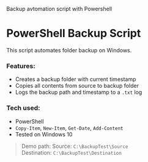 Backup avtomation script with Powershell
# PowerShell Backup Script

This script automates folder backup on Windows.

### Features:
- Creates a backup folder with current timestamp
- Copies all contents from source to backup folder
- Logs the backup path and timestamp to a `.txt` log

### Tech used:
- PowerShell
- `Copy-Item`, `New-Item`, `Get-Date`, `Add-Content`
- Tested on Windows 10

> Demo path:
> Source: `C:\BackupTest\Source`  
> Destination: `C:\BackupTest\Destination`
